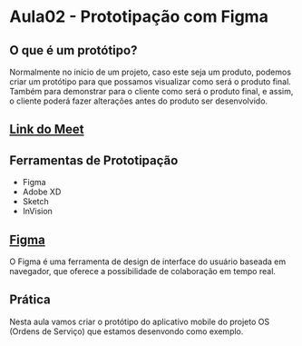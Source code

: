 # Aula02 - Prototipação com Figma

## O que é um protótipo?
Normalmente no início de um projeto, caso este seja um produto, podemos criar um protótipo para que possamos visualizar como será o produto final.
Também para demonstrar para o cliente como será o produto final, e assim, o cliente poderá fazer alterações antes do produto ser desenvolvido.

## [Link do Meet](https://meet.google.com/oeg-wfrn-kgc)

## Ferramentas de Prototipação
- Figma
- Adobe XD
- Sketch
- InVision

## [Figma](https://www.figma.com/)
O Figma é uma ferramenta de design de interface do usuário baseada em navegador, que oferece a possibilidade de colaboração em tempo real.

## Prática
Nesta aula vamos criar o protótipo do aplicativo mobile do projeto OS (Ordens de Serviço) que estamos desenvondo como exemplo.